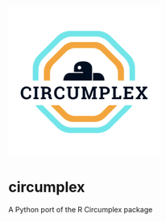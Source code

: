 <img src="docs/img/logo-light.png" width="300">

# circumplex
 A Python port of the R Circumplex package
